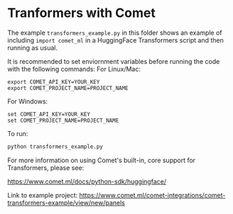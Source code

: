 # Tranformers with Comet

The example `transformers_example.py` in this folder shows an example of including `import comet_ml` in a HuggingFace Transformers script and then running as usual.

It is recommended to set enviornment variables before running the code with the following commands:
For Linux/Mac:
```shell
export COMET_API_KEY=YOUR_KEY
export COMET_PROJECT_NAME=PROJECT_NAME
```

For Windows:
```batch
set COMET_API_KEY=YOUR_KEY
set COMET_PROJECT_NAME=PROJECT_NAME
```

To run:

```python
python transformers_example.py
```

For more information on using Comet's built-in, core support for Transformers, please see:

https://www.comet.ml/docs/python-sdk/huggingface/

Link to example project: https://www.comet.ml/comet-integrations/comet-transformers-example/view/new/panels
